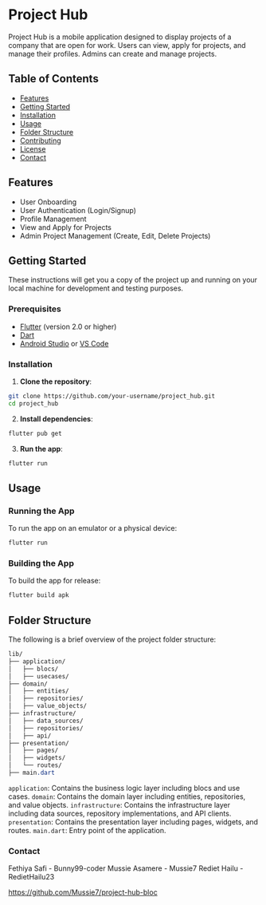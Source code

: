 # Project Hub

Project Hub is a mobile application designed to display projects of a company that are open for work. Users can view, apply for projects, and manage their profiles. Admins can create and manage projects.

## Table of Contents

- [Features](#features)
- [Getting Started](#getting-started)
- [Installation](#installation)
- [Usage](#usage)
- [Folder Structure](#folder-structure)
- [Contributing](#contributing)
- [License](#license)
- [Contact](#contact)

## Features

- User Onboarding
- User Authentication (Login/Signup)
- Profile Management
- View and Apply for Projects
- Admin Project Management (Create, Edit, Delete Projects)

## Getting Started

These instructions will get you a copy of the project up and running on your local machine for development and testing purposes.

### Prerequisites

- [Flutter](https://flutter.dev/docs/get-started/install) (version 2.0 or higher)
- [Dart](https://dart.dev/get-dart)
- [Android Studio](https://developer.android.com/studio) or [VS Code](https://code.visualstudio.com/)

### Installation

1. **Clone the repository**:
```bash
git clone https://github.com/your-username/project_hub.git
cd project_hub
```
2. **Install dependencies**:

```bash
flutter pub get
```
3. **Run the app**:
```bash
flutter run
```

## Usage
### Running the App
To run the app on an emulator or a physical device:

```bash
flutter run
```

### Building the App
To build the app for release:

```bash
flutter build apk
```
## Folder Structure
The following is a brief overview of the project folder structure:

```css
lib/
├── application/
│   ├── blocs/
│   ├── usecases/
├── domain/
│   ├── entities/
│   ├── repositories/
│   ├── value_objects/
├── infrastructure/
│   ├── data_sources/
│   ├── repositories/
│   ├── api/
├── presentation/
│   ├── pages/
│   ├── widgets/
│   └── routes/
├── main.dart
```
`application`: Contains the business logic layer including blocs and use cases.
`domain`: Contains the domain layer including entities, repositories, and value objects.
`infrastructure`: Contains the infrastructure layer including data sources, repository implementations, and API clients.
`presentation`: Contains the presentation layer including pages, widgets, and routes.
`main.dart`: Entry point of the application.

### Contact
Fethiya Safi - Bunny99-coder
Mussie Asamere - Mussie7
Rediet Hailu - RedietHailu23

https://github.com/Mussie7/project-hub-bloc